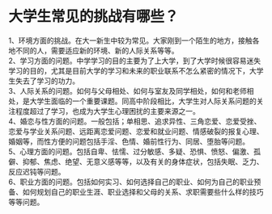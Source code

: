 # 大学生常见的挑战有哪些？



<p>1、环境方面的挑战。在大一新生中较为常见。大家刚到一个陌生的地方，接触各地不同的人，需要适应新的环境、新的人际关系等等。<br />
2、学习方面的问题。中学学习的目的主要为了上大学，到了大学时候很容易迷失学习的目的，尤其是目前大学的学习和未来的职业联系不怎么紧密的情况下，大学生失去了学习的功力。<br />
3、人际关系的问题。如何与父母相处、如何与室友及同学相处，如何和老师相处，是大学生面临的一个重要课题。同高中阶段相比，大学生对人际关系问题的关注程度超过了学习，也成为大学生心理困扰的主要来源之一。<br />
4、婚恋与性方面的问题。一般包括；单相思、追求异性、三角恋爱、恋爱受挫、恋爱与学业关系问题、远距离恋爱问题、恋爱和就业问题、情感破裂的报复心理、婚姻等，而性方便的问题包括手淫、色情、婚前性行为、同居、堕胎等问题。<br />
5、心理方面的问题。包括自卑、怯懦、过分敏感、多疑、恐惧、愤怒、偏激、孤僻、抑郁、焦虑、绝望、无意义感等等，以及有关的身体症状，包括失眠、乏力、反应迟钝等问题。<br />
6、职业方面的问题。包括如何实习、如何选择自己的职业、如何为自己的职业预备、如何规划自己的职业生涯、职业选择和父母的关系、求职需要些什么样的技巧等等问题。</p>
